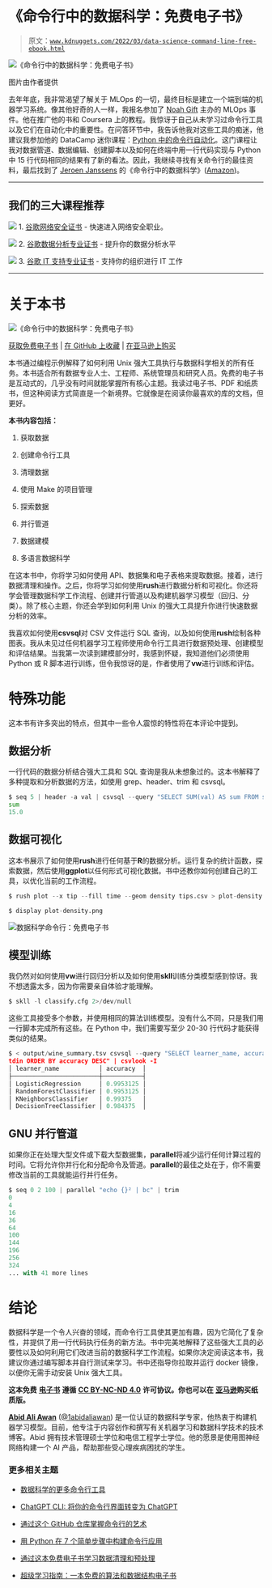 # 《命令行中的数据科学：免费电子书》

> 原文：[`www.kdnuggets.com/2022/03/data-science-command-line-free-ebook.html`](https://www.kdnuggets.com/2022/03/data-science-command-line-free-ebook.html)

![《命令行中的数据科学：免费电子书》](img/90ccb246904acc15de2fedfba66f9f03.png)

图片由作者提供

去年年底，我非常渴望了解关于 MLOps 的一切，最终目标是建立一个端到端的机器学习系统。像其他好奇的人一样，我报名参加了 [Noah Gift](https://www.linkedin.com/in/noahgift/) 主办的 MLOps 事件。他在推广他的书和 Coursera 上的教程。我惊讶于自己从未学习过命令行工具以及它们在自动化中的重要性。在问答环节中，我告诉他我对这些工具的痴迷，他建议我参加他的 DataCamp 迷你课程：[Python 中的命令行自动化](https://app.datacamp.com/learn/courses/command-line-automation-in-python)。这门课程让我对数据管道、数据编辑、创建脚本以及如何在终端中用一行代码实现与 Python 中 15 行代码相同的结果有了新的看法。因此，我继续寻找有关命令行的最佳资料，最后找到了 [Jeroen Janssens](https://www.linkedin.com/in/jeroenjanssens/) 的《命令行中的数据科学》([Amazon](https://www.amazon.com/Data-Science-Command-Line-Explore-dp-1492087912/dp/1492087912))。

* * *

## 我们的三大课程推荐

![](img/0244c01ba9267c002ef39d4907e0b8fb.png) 1\. [谷歌网络安全证书](https://www.kdnuggets.com/google-cybersecurity) - 快速进入网络安全职业。

![](img/e225c49c3c91745821c8c0368bf04711.png) 2\. [谷歌数据分析专业证书](https://www.kdnuggets.com/google-data-analytics) - 提升你的数据分析水平

![](img/0244c01ba9267c002ef39d4907e0b8fb.png) 3\. [谷歌 IT 支持专业证书](https://www.kdnuggets.com/google-itsupport) - 支持你的组织进行 IT 工作

* * *

# 关于本书

![《命令行中的数据科学：免费电子书》](img/51ce6b69067f5143a738e9a34376e4e9.png)

[获取免费电子书](https://datascienceatthecommandline.com/) | [在 GitHub 上收藏](https://github.com/jeroenjanssens/data-science-at-the-command-line) | [在亚马逊上购买](https://www.amazon.com/Data-Science-Command-Line-Explore-dp-1492087912/dp/1492087912)

本书通过编程示例解释了如何利用 Unix 强大工具执行与数据科学相关的所有任务。本书适合所有数据专业人士、工程师、系统管理员和研究人员。免费的电子书是互动式的，几乎没有时间就能掌握所有核心主题。我读过电子书、PDF 和纸质书，但这种阅读方式简直是一个新境界。它就像是在阅读你最喜欢的库的文档，但更好。

**本书内容包括：**

1.  获取数据

1.  创建命令行工具

1.  清理数据

1.  使用 Make 的项目管理

1.  探索数据

1.  并行管道

1.  数据建模

1.  多语言数据科学

在这本书中，你将学习如何使用 API、数据集和电子表格来提取数据。接着，进行数据清理和操作。之后，你将学习如何使用**rush**进行数据分析和可视化。你还将学会管理数据科学工作流程、创建并行管道以及构建机器学习模型（回归、分类）。除了核心主题，你还会学到如何利用 Unix 的强大工具提升你进行快速数据分析的效率。

我喜欢如何使用**csvsql**对 CSV 文件运行 SQL 查询，以及如何使用**rush**绘制各种图表。我从未见过任何机器学习工程师使用命令行工具进行数据预处理、创建模型和评估结果。当我第一次读到建模部分时，我感到怀疑，我知道他们必须使用 Python 或 R 脚本进行训练，但令我惊讶的是，作者使用了**vw**进行训练和评估。

# 特殊功能

这本书有许多突出的特点，但其中一些令人震惊的特性将在本评论中提到。

## 数据分析

一行代码的数据分析结合强大工具和 SQL 查询是我从未想象过的。这本书解释了多种提取和分析数据的方法，如使用 grep、header、trim 和 csvsql。

```py
$ seq 5 | header -a val | csvsql --query "SELECT SUM(val) AS sum FROM stdin"
sum
15.0
```

## 数据可视化

这本书展示了如何使用**rush**进行任何基于**R**的数据分析。运行复杂的统计函数，探索数据，然后使用**ggplot**以任何形式可视化数据。书中还教你如何创建自己的工具，以优化当前的工作流程。

```py
$ rush plot --x tip --fill time --geom density tips.csv > plot-density.png

$ display plot-density.png
```

![数据科学命令行：免费电子书](img/76980780b41a54ade9f4f22406b9a43a.png)

## 模型训练

我仍然对如何使用**vw**进行回归分析以及如何使用**skll**训练分类模型感到惊讶。我不想透露太多，因为你需要亲自体验才能理解。

```py
$ skll -l classify.cfg 2>/dev/null
```

这些工具接受多个参数，并使用相同的算法训练模型。没有什么不同，只是我们用一行脚本完成所有这些。在 Python 中，我们需要写至少 20-30 行代码才能获得类似的结果。

```py
$ < output/wine_summary.tsv csvsql --query "SELECT learner_name, accuracy FROM s
tdin ORDER BY accuracy DESC" | csvlook -I
│ learner_name           │ accuracy  │
├────────────────────────┼───────────┤
│ LogisticRegression     │ 0.9953125 │
│ RandomForestClassifier │ 0.9953125 │
│ KNeighborsClassifier   │ 0.99375   │
│ DecisionTreeClassifier │ 0.984375  │
```

## GNU 并行管道

如果你正在处理大型文件或下载大型数据集，**parallel**将减少运行任何计算过程的时间。它将允许你并行化和分配命令及管道。**parallel**的最佳之处在于，你不需要修改当前的工具就能运行并行任务。

```py
$ seq 0 2 100 | parallel "echo {}² | bc" | trim
0
4
16
36
64
100
144
196
256
324
... with 41 more lines
```

# 结论

数据科学是一个令人兴奋的领域，而命令行工具使其更加有趣，因为它简化了复杂性，并提供了用一行代码执行任务的新方法。书中完美地解释了这些强大工具的必要性以及如何利用它们改进当前的数据科学工作流程。如果你决定阅读这本书，我建议你通过编写脚本并自行测试来学习。书中还指导你拉取并运行 docker 镜像，以便你无需手动安装 Unix 强大工具。

**这本免费** [**电子书**](https://datascienceatthecommandline.com/) **遵循** [**CC BY-NC-ND 4.0**](https://creativecommons.org/licenses/by-nc-nd/4.0/) **许可协议。你也可以在** [**亚马逊**](https://www.amazon.com/Data-Science-Command-Line-Explore-dp-1492087912/dp/1492087912)**购买纸质版。**

**[Abid Ali Awan](https://www.polywork.com/kingabzpro)** ([@1abidaliawan](https://twitter.com/1abidaliawan)) 是一位认证的数据科学专家，他热衷于构建机器学习模型。目前，他专注于内容创作和撰写有关机器学习和数据科学技术的技术博客。Abid 拥有技术管理硕士学位和电信工程学士学位。他的愿景是使用图神经网络构建一个 AI 产品，帮助那些受心理疾病困扰的学生。

### 更多相关主题

+   [数据科学的更多命令行工具](https://www.kdnuggets.com/2023/03/5-command-line-tools-data-science.html)

+   [ChatGPT CLI: 将你的命令行界面转变为 ChatGPT](https://www.kdnuggets.com/2023/07/chatgpt-cli-transform-commandline-interface-chatgpt.html)

+   [通过这个 GitHub 仓库掌握命令行的艺术](https://www.kdnuggets.com/master-the-art-of-command-line-with-this-github-repository)

+   [用 Python 在 7 个简单步骤中构建命令行应用](https://www.kdnuggets.com/build-a-command-line-app-with-python-in-7-easy-steps)

+   [通过这本免费电子书学习数据清理和预处理](https://www.kdnuggets.com/2023/08/learn-data-cleaning-preprocessing-data-science-free-ebook.html)

+   [超级学习指南：一本免费的算法和数据结构电子书](https://www.kdnuggets.com/2022/06/super-study-guide-free-algorithms-data-structures-ebook.html)
